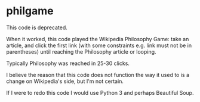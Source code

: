 # philgame

This code is deprecated.

When it worked, this code played the Wikipedia Philosophy Game: take an article, and click the first link (with some constraints e.g. link must not be in parentheses) until reaching the Philosophy article or looping.

Typically Philosophy was reached in 25-30 clicks.

I believe the reason that this code does not function the way it used to is a change on Wikipedia's side, but I'm not certain.

If I were to redo this code I would use Python 3 and perhaps Beautiful Soup.